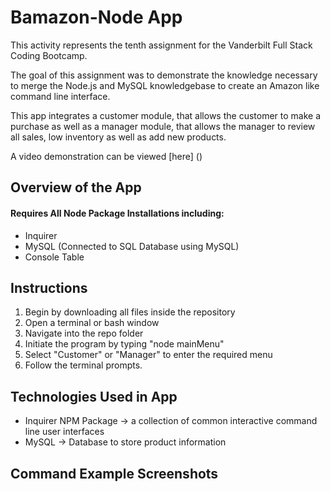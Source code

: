 # Bamazon-Node App

This activity represents the tenth assignment for the Vanderbilt Full Stack Coding Bootcamp.

The goal of this assignment was to demonstrate the knowledge necessary to merge the Node.js and MySQL knowledgebase to create an Amazon like command line interface.

This app integrates a customer module, that allows the customer to make a purchase as well as a manager module, that allows the manager to review all sales, low inventory as well as add new products. 

A video demonstration can be viewed [here] ()

## Overview of the App
#### Requires All Node Package Installations including:
* Inquirer
* MySQL (Connected to SQL Database using MySQL)
* Console Table

## Instructions
1. Begin by downloading all files inside the repository
2. Open a terminal or bash window
3. Navigate into the repo folder
4. Initiate the program by typing "node mainMenu"
5. Select "Customer" or "Manager" to enter the required menu
6. Follow the terminal prompts.

## Technologies Used in App
* Inquirer NPM Package -> a collection of common interactive command line user interfaces
* MySQL -> Database to store product information

## Command Example Screenshots
